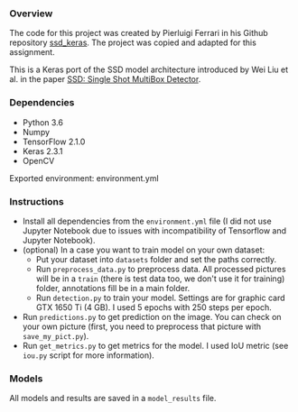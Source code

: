 ### Overview

The code for this project was created by Pierluigi Ferrari in his Github repository [ssd_keras](https://github.com/pierluigiferrari/ssd_keras). The project was copied and adapted for this assignment.

This is a Keras port of the SSD model architecture introduced by Wei Liu et al. in the paper [SSD: Single Shot MultiBox Detector](https://arxiv.org/abs/1512.02325).

### Dependencies

* Python 3.6
* Numpy
* TensorFlow 2.1.0
* Keras 2.3.1
* OpenCV

Exported environment: environment.yml

### Instructions

 * Install all dependencies from the `environment.yml` file (I did not use Jupyter Notebook due to issues with incompatibility of Tensorflow and Jupyter Notebook).
 * (optional) In a case you want to train model on your own dataset:
      + Put your dataset into `datasets` folder and set the paths correctly. 
      + Run `preprocess_data.py` to preprocess data. All processed pictures will be in a `train` (there is test data too, we don't use it for training) folder, annotations fill be in a main folder.
      + Run `detection.py` to train your model. Settings are for graphic card GTX 1650 Ti (4 GB). I used 5 epochs with 250 steps per epoch. 
* Run `predictions.py` to get prediction on the image. You can check on your own picture (first, you need to preprocess that picture with `save_my_pict.py`). 
* Run `get_metrics.py` to get metrics for the model. I used IoU metric (see `iou.py` script for more information). 

### Models

All models and results are saved in a `model_results` file.